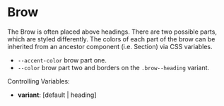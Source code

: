 # Brow

The Brow is often placed above headings. There are two possible parts, which are styled differently. The colors of each part of the brow can be inherited from an ancestor component (i.e. Section) via CSS variables.

  - `--accent-color` brow part one.
  - `--color` brow part two and borders on the `.brow--heading` variant.

Controlling Variables: 

  - **variant**: [default | heading]
